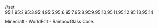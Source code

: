 //set 95:1,95:2,95:3,95:4,95:5,95:6,95:7,95:8,95:9,95:10,95:11,95:12,95:13,95:14

Minecraft - WorldEdit - RainbowGlass Code.
